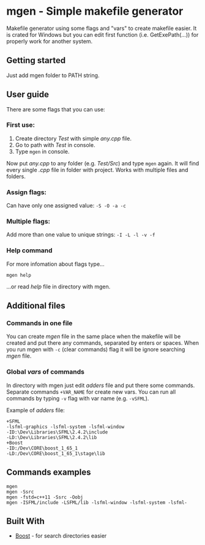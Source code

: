 # mgen - Simple makefile generator

Makefile generator using some flags and "vars" to create makefile easier.
It is crated for Windows but you can edit first function (i.e. GetExePath(...)) for properly work for another system.

## Getting started

Just add mgen folder to PATH string.

## User guide

There are some flags that you can use:

### First use:

1. Create directory _Test_ with simple _any.cpp_ file.
2. Go to path with _Test_ in console.
3. Type `mgen` in console.

Now put _any.cpp_ to any folder (e.g. _Test/Src_) and type `mgen` again.
It will find every single _.cpp_ file in folder with project.
Works with multiple files and folders.

### Assign flags:

Can have only one assigned value: `-S -O -a -c`

### Multiple flags:

Add more than one value to unique strings: `-I -L -l -v -f`

### Help command

For more infomation about flags type...
```
mgen help
```
...or read _help_ file in directory with mgen.

## Additional files

### Commands in one file

You can create _mgen_ file in the same place when the makefile will be created and put there any commands, separated by enters or spaces. When you run mgen with `-c` (clear commands) flag it will be ignore searching _mgen_ file.

### Global _vars_ of commands

In directory with mgen just edit _adders_ file and put there some commands.
Separate commands `+VAR_NAME` for create new vars.
You can run all commands by typing `-v` flag with var name (e.g. `-vSFML`).

Example of _adders_ file:

```
+SFML
-lsfml-graphics -lsfml-system -lsfml-window
-ID:\Dev\Libraries\SFML\2.4.2\include
-LD:\Dev\Libraries\SFML\2.4.2\lib
+Boost
-ID:/Dev\CORE\boost_1_65_1
-LD:/Dev\CORE\boost_1_65_1\stage\lib
```

## Commands examples
```
mgen
mgen -Ssrc
mgen -fstd=c++11 -Ssrc -Oobj
mgen -ISFML/include -LSFML/lib -lsfml-window -lsfml-system -lsfml-
```

## Built With

* [Boost](http://www.boost.org/) - for search directories easier
